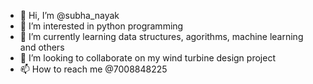 - 👋 Hi, I’m @subha_nayak
- 👀 I’m interested in python programming
- 🌱 I’m currently learning data structures, agorithms, machine learning and others
- 💞️ I’m looking to collaborate on my wind turbine design project
- 📫 How to reach me @7008848225

<!---
subhanayak/subhanayak is a ✨ special ✨ repository because its `README.md` (this file) appears on your GitHub profile.
You can click the Preview link to take a look at your changes.
--->
